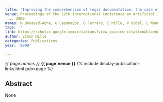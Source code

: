 ```yaml
---
title: 'Improving the comprehension of legal documentation: the case of patent claims'
venue: Proceedings of the 12th International Conference on Artificial Intelligence
  …, 2009
names: N Bouayad-Agha, G Casamayor, G Ferraro, S Mille, V Vidal, L Wanner
tags: ''
link: https://scholar.google.com/citations?view_op=view_citation&hl=en&user=hg8-G68AAAAJ&pagesize=100&sortby=pubdate&citation_for_view=hg8-G68AAAAJ:j3f4tGmQtD8C
author: Simon Mille
categories: Publications
year: '2009'

---
```


*{{ page.names }}*
**{{ page.venue }}**
{% include display-publication-links.html pub=page %}
## Abstract

None